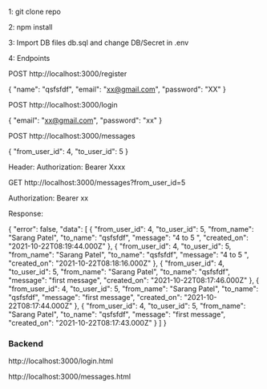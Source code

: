 
1: git clone repo 

2: npm install

3: Import DB files db.sql and change DB/Secret in .env

4: Endpoints


POST http://localhost:3000/register

{
"name": "qsfsfdf",
 "email": "xx@gmail.com",
 "password": "XX"
}

POST http://localhost:3000/login

{
 "email": "xx@gmail.com",
 "password": "xx"
}

POST http://localhost:3000/messages 

{
 "from_user_id": 4,
 "to_user_id": 5
}


Header: Authorization: Bearer Xxxx


GET http://localhost:3000/messages?from_user_id=5

Authorization: Bearer xx

Response:

{
    "error": false,
    "data": [
        {
            "from_user_id": 4,
            "to_user_id": 5,
            "from_name": "Sarang Patel",
            "to_name": "qsfsfdf",
            "message": "4 to 5 ",
            "created_on": "2021-10-22T08:19:44.000Z"
        },
        {
            "from_user_id": 4,
            "to_user_id": 5,
            "from_name": "Sarang Patel",
            "to_name": "qsfsfdf",
            "message": "4 to 5 ",
            "created_on": "2021-10-22T08:18:16.000Z"
        },
        {
            "from_user_id": 4,
            "to_user_id": 5,
            "from_name": "Sarang Patel",
            "to_name": "qsfsfdf",
            "message": "first message",
            "created_on": "2021-10-22T08:17:46.000Z"
        },
        {
            "from_user_id": 4,
            "to_user_id": 5,
            "from_name": "Sarang Patel",
            "to_name": "qsfsfdf",
            "message": "first message",
            "created_on": "2021-10-22T08:17:44.000Z"
        },
        {
            "from_user_id": 4,
            "to_user_id": 5,
            "from_name": "Sarang Patel",
            "to_name": "qsfsfdf",
            "message": "first message",
            "created_on": "2021-10-22T08:17:43.000Z"
        }
    ]
}

### Backend

http://localhost:3000/login.html

http://localhost:3000/messages.html



